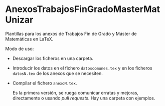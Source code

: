 # AnexosTrabajosFinGradoMasterMatUnizar
Plantillas para los anexos de Trabajos Fin de Grado y Máster de Matemáticas en LaTeX.

Modo de uso:
- Descargar los ficheros en una carpeta.
- Introducir los datos en el fichero `datoscomunes.tex` y en los ficheros `datosN.tex` de los anexos que se necesiten.
- Compilar el fichero `anexoN.tex`.

  Es la primera versión, se ruega comunicar erratas y mejoras, directamente o usando *pull requests*.
  Hay una carpeta con ejemplos.
